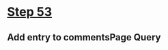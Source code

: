 # [Step 53](https://github.com/kamilkisiela/GitHunt-Lite-Angular/tree/step53)

## Add entry to commentsPage Query

